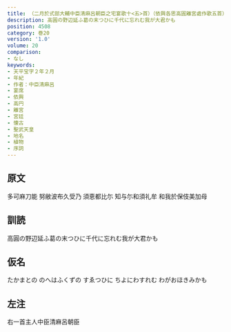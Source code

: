 ```yaml
---
title: （二月於式部大輔中臣清麻呂朝臣之宅宴歌十<五>首）（依興各思高圓離宮處作歌五首）
description: 高圓の野辺延ふ葛の末つひに千代に忘れむ我が大君かも
position: 4508
category: 巻20
version: '1.0'
volume: 20
comparison:
- なし
keywords:
- 天平宝字２年２月
- 年紀
- 作者：中臣清麻呂
- 宴席
- 依興
- 高円
- 離宮
- 宮廷
- 懐古
- 聖武天皇
- 地名
- 植物
- 序詞
---
```


## 原文

多可麻刀能 努敝波布久受乃 須恵都比尓 知与尓和須礼牟 和我於保伎美加母

## 訓読

高圓の野辺延ふ葛の末つひに千代に忘れむ我が大君かも

## 仮名

たかまとの のへはふくずの すゑつひに ちよにわすれむ わがおほきみかも

## 左注

右一首主人中臣清麻呂朝臣
